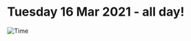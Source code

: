 # Tuesday 16 Mar 2021 - all day!
![Time](https://github.com/rich-ctm/today/workflows/Time/badge.svg)

